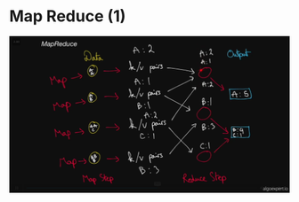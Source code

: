 # Map Reduce (1)

![Untitled](2.Literature%20Notes/System_Design/Map%20Reduce%20(1)%204300a72b933e4b4faab6f650ce0bb98c/Untitled.png)